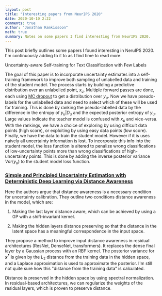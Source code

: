 ```yaml
---
layout: post
title: "Interesting papers from NeurIPS 2020"
date: 2020-10-10 2:22
comments: true
author: "Jonathan Ramkissoon"
math: true
summary: Notes on some papers I find interesting from NeurIPS 2020.
---
```


<!-- ### Questions to answer:
- What is the goal of the paper? What problem are they trying to solve
- What assumptions do they make?
- How do they go about doing it?
- No math / very little math. Meant to just get your foot wet. -->

This post briefly outlines some papers I found interesting in NeruIPS 2020. I'm continuously adding to it to as I find time to read more.


<a href="https://arxiv.org/pdf/2006.15315.pdf" style="text-decoration: none;" class="h3">Uncertainty-aware Self-training for Text Classification with Few Labels</a>

<!-- ### [Uncertainty-aware Self-training for Text Classification with Few Labels](https://arxiv.org/pdf/2006.15315.pdf) -->

The goal of this paper is to incorporate uncertainty estimates into a self-training framework to improve both sampling of unlabelled data and training of the student model.
The process starts by building a predictive distribution over an unlabelled point, $x_u$. Multiple forward passes are done, each using [MC dropout](https://arxiv.org/pdf/1506.02142.pdf) to get a distribution over $y_u$.
Now we have pseudo-labels for the unlabelled data and need to select which of these will be used for training. This is done by ranking the pseudo-labelled data by the difference in the entropy of $y_u | D_u$ and the expected posterior entropy of $y_u$. Large values indicate the teacher model is confused with $x_u$ and vice-versa. With the rankings, we have a choice of exploring by using difficult data points (high score), or exploiting by using easy data points (low score).
Finally, we have the data to train the student model. However if it is uses naively all uncertainty information is lost. To incorporate this info into the student model, the loss function is altered to penalize wrong classifications of low-uncertainty points more than wrong classifications of high-uncertainty points. This is done by adding the inverse posterior variance $Var(y_u)$ to the student model loss function.


### [Simple and Principled Uncertainty Estimation with Deterministic Deep Learning via Distance Awareness](https://arxiv.org/abs/2006.10108)

Here the authors argue that distance awareness is a necessary condition for uncertainty calibration. They outline two conditions distance awareness in the model, which are:

1) Making the last layer distance aware, which can be achieved by using a GP with a shift-invariant kernel.  

2) Making the hidden layers distance preserving so that the distance in the latent space has a meaningful correspondence in the input space.

They propose a method to improve input distance awareness in residual architectures (ResNet, DenseNet, transformers). It replaces the dense final layer by a Gaussian process with an RBF kernel. The posterior variance for **$x^*$** is given by the $L_2$ distance from the training data in the hidden space, and a Laplace approximation is used to approximate the posterior. I'm still not quite sure how this "distance from the training data" is calculated.

Distance is preserved in the hidden space by using spectral normalization. In residual-based architectures, we can regularize the weights of the residual layers, which is proven to preserve distance.


<!-- ### [Bayesian Deep Learning and a Probabilistic Perspective of Generalization](https://arxiv.org/abs/2002.08791) -->

<!-- ### [Can I Trust My Fairness Metric? Assessing Fairness with Unlabeled Data and Bayesian Inference](https://arxiv.org/abs/2010.09851) -->

<!-- ### [Energy Based Out-of-Distribution Detection](https://arxiv.org/pdf/2010.03759.pdf) -->

<!--
### [ClusTR: Clustering Training for Robustness](https://arxiv.org/abs/2006.07682)


### [Bayesian Deep Ensembles via the Neural Tangent Kernel](https://arxiv.org/abs/2007.05864) -->
